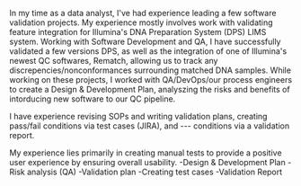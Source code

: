 In my time as a data analyst, I've had experience leading a few software validation projects. My experience mostly involves work with validating feature integration for Illumina's DNA Preparation System (DPS) LIMS system. Working with Software Development and QA, I have successfully validated a few versions DPS, as well as the integration of one of Illumina's newest QC softwares, Rematch, allowing us to track any discrepencies/nonconformances surrounding matched DNA samples. While working on these projects, I worked with QA/DevOps/our process engineers to create a Design & Development Plan, analyszing the risks and benefits of intorducing new software to our QC pipeline. 

I have experience revising SOPs and writing validation plans, creating pass/fail conditions via test cases (JIRA), and --- conditions via a validation report. 

My experience lies primarily in creating manual tests to provide a positive user experience by ensuring overall usability.
-Design & Development Plan
  -Risk analysis (QA)
-Validation plan
-Creating test cases
-Validation Report
